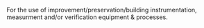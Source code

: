 For the use of improvement/preservation/building instrumentation, measurment and/or verification equipment & processes.
